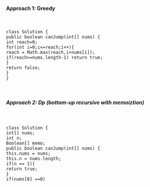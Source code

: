#### Approach 1: Greedy
​
```
class Solution {
public boolean canJump(int[] nums) {
int reach=0;
for(int i=0;i<=reach;i++){
reach = Math.max(reach,i+nums[i]);
if(reach>=nums.length-1) return true;
}
return false;
}
}
```
​
##### Approach 2: Dp (bottom-up recursive with memoiztion)
​
```
class Solution {
int[] nums;
int n;
Boolean[] memo;
public boolean canJump(int[] nums) {
this.nums = nums;
this.n = nums.length;
if(n == 1){
return true;
}
if(nums[0] ==0)